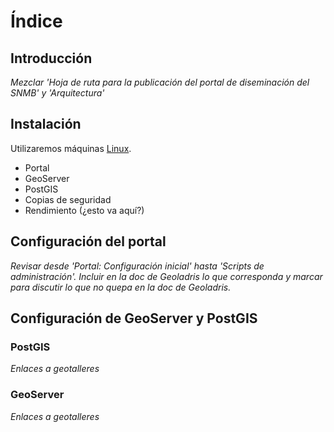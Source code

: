 # Índice

## Introducción

*Mezclar 'Hoja de ruta para la publicación del portal de diseminación del SNMB' y 'Arquitectura'*

## Instalación

Utilizaremos máquinas [Linux](https://geotalleres.readthedocs.io/es/latest/linux/linux.html).

* Portal
* GeoServer
* PostGIS
* Copias de seguridad
* Rendimiento (¿esto va aquí?)

## Configuración del portal

*Revisar desde 'Portal: Configuración inicial' hasta 'Scripts de administración'. Incluir en la doc de Geoladris lo que corresponda y marcar para discutir lo que no quepa en la doc de Geoladris.*

## Configuración de GeoServer y PostGIS

### PostGIS

*Enlaces a geotalleres*

### GeoServer

*Enlaces a geotalleres*

